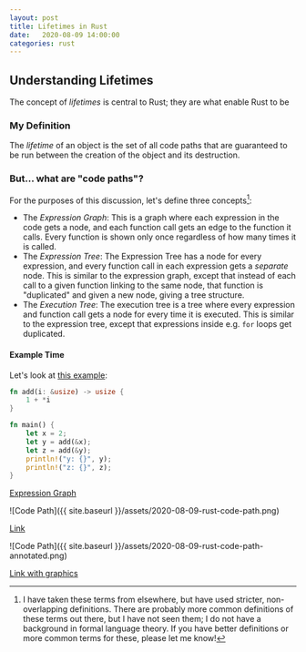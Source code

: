```yaml
---
layout: post
title: Lifetimes in Rust
date:   2020-08-09 14:00:00
categories: rust
---
```


## Understanding Lifetimes

The concept of _lifetimes_ is central to Rust; they are what enable Rust to be

### My Definition

The _lifetime_ of an object is the set of all code paths that are guaranteed to be run between the creation of the object and its destruction.

### But... what are "code paths"?

For the purposes of this discussion, let's define three concepts[^1]:

- The _Expression Graph_: This is a graph where each expression in the code gets a node, and each function call gets an edge to the function it calls. Every function is shown only once regardless of how many times it is called.
- The _Expression Tree_: The Expression Tree has a node for every expression, and every function call in each expression gets a _separate_ node. This is similar to the expression graph, except that instead of each call to a given function linking to the same node, that function is "duplicated" and given a new node, giving a tree structure.
- The _Execution Tree_: The execution tree is a tree where every expression and function call gets a node for every time it is executed. This is similar to the expression tree, except that expressions inside e.g. `for` loops get duplicated.

#### Example Time

Let's look at [this example](https://play.rust-lang.org/?version=stable&mode=debug&edition=2018&gist=774d7d23a7c31c5a3a90d3fa242aa246):

```rust
fn add(i: &usize) -> usize {
    1 + *i
}

fn main() {
    let x = 2;
    let y = add(&x);
    let z = add(&y);
    println!("y: {}", y);
    println!("z: {}", z);
}
```

[Expression Graph](https://excalidraw.com/#json=6245960862662656,mfYp-Q9jdBseRba8H3wCbw)

![Code Path]({{ site.baseurl }}/assets/2020-08-09-rust-code-path.png)


[Link](https://excalidraw.com/#json=5173121703215104,vw-jdcA6bq8-1XfOfKIoxw)


![Code Path]({{ site.baseurl }}/assets/2020-08-09-rust-code-path-annotated.png)

[Link with graphics](https://excalidraw.com/#json=5109671966801920,6wEa8a51rAoOaxM4n9rUXw)


[^1]: I have taken these terms from elsewhere, but have used stricter, non-overlapping definitions. There are probably more common definitions of these terms out there, but I have not seen them; I do not have a background in formal language theory. If you have better definitions or more common terms for these, please let me know!
